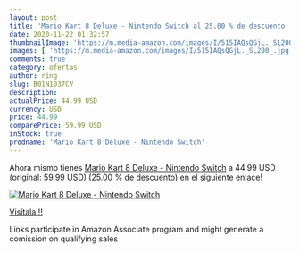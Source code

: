 ```yaml
---
layout: post
title: 'Mario Kart 8 Deluxe - Nintendo Switch al 25.00 % de descuento'
date: 2020-11-22 01:32:57
thumbnailImage: 'https://m.media-amazon.com/images/I/515IAQsQGjL._SL200_.jpg'
images: [ 'https://m.media-amazon.com/images/I/515IAQsQGjL._SL200_.jpg' ]
comments: true
category: ofertas
author: ring
slug: B01N1037CV
description:
actualPrice: 44.99 USD
currency: USD
price: 44.99
comparePrice: 59.99 USD
inStock: true
prodname: 'Mario Kart 8 Deluxe - Nintendo Switch'
---
```


Ahora mismo tienes [Mario Kart 8 Deluxe - Nintendo Switch](https://www.amazon.com/dp/B01N1037CV/?tag=tolees-20) a 44.99 USD (original: 59.99 USD) (25.00 %  de descuento) en el siguiente enlace!

[![Mario Kart 8 Deluxe - Nintendo Switch](https://m.media-amazon.com/images/I/515IAQsQGjL._SL200_.jpg)](https://www.amazon.com/dp/B01N1037CV/?tag=tolees-20)

[Visítala!!!](https://www.amazon.com/dp/B01N1037CV/?tag=tolees-20)

Links participate in Amazon Associate program and might generate a comission on qualifying sales
